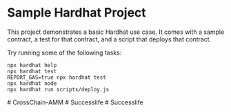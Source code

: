 # Sample Hardhat Project

This project demonstrates a basic Hardhat use case. It comes with a sample contract, a test for that contract, and a script that deploys that contract.

Try running some of the following tasks:

```shell
npx hardhat help
npx hardhat test
REPORT_GAS=true npx hardhat test
npx hardhat node
npx hardhat run scripts/deploy.js
```
#   C r o s s C h a i n - A M M  
 #   S u c c e s s l i f e  
 #   S u c c e s s l i f e  
 